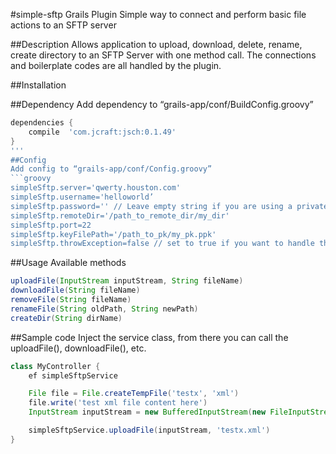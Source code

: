 #simple-sftp Grails Plugin
Simple way to connect and perform basic file actions to an SFTP server

##Description
Allows application to upload, download, delete, rename, create directory to an SFTP Server with one method call. The connections and boilerplate codes are all handled by the plugin.

##Installation

##Dependency
Add dependency to “grails-app/conf/BuildConfig.groovy”
```groovy
dependencies {
	compile  'com.jcraft:jsch:0.1.49'
}
'''
##Config
Add config to “grails-app/conf/Config.groovy”
```groovy
simpleSftp.server='qwerty.houston.com'
simpleSftp.username='helloworld’ 
simpleSftp.password='' // Leave empty string if you are using a private key, if password has a value it will overwrite the private key.
simpleSftp.remoteDir='/path_to_remote_dir/my_dir'
simpleSftp.port=22
simpleSftp.keyFilePath='/path_to_pk/my_pk.ppk'
simpleSftp.throwException=false // set to true if you want to handle the exceptions manually.
```

##Usage
Available methods
```groovy
uploadFile(InputStream inputStream, String fileName)
downloadFile(String fileName)
removeFile(String fileName)
renameFile(String oldPath, String newPath)
createDir(String dirName)
```

##Sample code
Inject the service class, from there you can call the uploadFile(), downloadFile(), etc.
```groovy
class MyController {
	ef simpleSftpService

	File file = File.createTempFile('testx', 'xml')
	file.write('test xml file content here')
	InputStream inputStream = new BufferedInputStream(new FileInputStream(file))

	simpleSftpService.uploadFile(inputStream, 'testx.xml')
}
```
